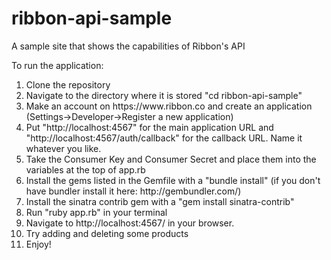 ribbon-api-sample
=================

A sample site that shows the capabilities of Ribbon's API

To run the application:
<ol>
<li>Clone the repository</li>
<li>Navigate to the directory where it is stored "cd ribbon-api-sample"</li>
<li>Make an account on https://www.ribbon.co and create an application (Settings->Developer->Register a new application)</li>
<li>Put "http://localhost:4567" for the main application URL and "http://localhost:4567/auth/callback" for the callback URL.  Name it whatever you like.</li>
<li>Take the Consumer Key and Consumer Secret and place them into the variables at the top of app.rb</li>
<li>Install the gems listed in the Gemfile with a "bundle install" (if you don't have bundler install it here: http://gembundler.com/)</li>
<li>Install the sinatra contrib gem with a "gem install sinatra-contrib"</li>
<li>Run "ruby app.rb" in your terminal</li>
<li>Navigate to http://localhost:4567/ in your browser.</li>
<li>Try adding and deleting some products</li>
<li>Enjoy!</li>
</ol>